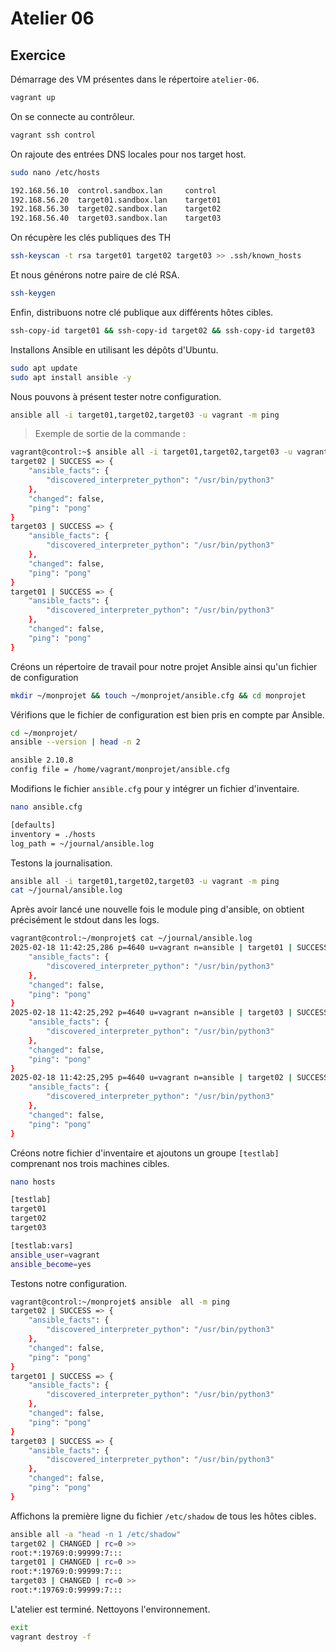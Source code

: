 # Atelier 06

## Exercice

Démarrage des VM présentes dans le répertoire `atelier-06`.

```sh
vagrant up
```

On se connecte au contrôleur.

```sh
vagrant ssh control
```

On rajoute des entrées DNS locales pour nos target host.

```sh
sudo nano /etc/hosts
```

```sh
192.168.56.10  control.sandbox.lan     control
192.168.56.20  target01.sandbox.lan    target01
192.168.56.30  target02.sandbox.lan    target02
192.168.56.40  target03.sandbox.lan    target03
```

On récupère les clés publiques des TH

```sh
ssh-keyscan -t rsa target01 target02 target03 >> .ssh/known_hosts
```

Et nous générons notre paire de clé RSA.

```sh
ssh-keygen
```

Enfin, distribuons notre clé publique aux différents hôtes cibles.

```sh
ssh-copy-id target01 && ssh-copy-id target02 && ssh-copy-id target03

```

Installons Ansible en utilisant les dépôts d'Ubuntu.

```sh
sudo apt update
sudo apt install ansible -y
```

Nous pouvons à présent tester notre configuration.

```sh
ansible all -i target01,target02,target03 -u vagrant -m ping
```

> Exemple de sortie de la commande :

```sh
vagrant@control:~$ ansible all -i target01,target02,target03 -u vagrant -m ping
target02 | SUCCESS => {
    "ansible_facts": {
        "discovered_interpreter_python": "/usr/bin/python3"
    },
    "changed": false,
    "ping": "pong"
}
target03 | SUCCESS => {
    "ansible_facts": {
        "discovered_interpreter_python": "/usr/bin/python3"
    },
    "changed": false,
    "ping": "pong"
}
target01 | SUCCESS => {
    "ansible_facts": {
        "discovered_interpreter_python": "/usr/bin/python3"
    },
    "changed": false,
    "ping": "pong"
}
```

Créons un répertoire de travail pour notre projet Ansible ainsi qu'un fichier de configuration

```sh
mkdir ~/monprojet && touch ~/monprojet/ansible.cfg && cd monprojet
```

Vérifions que le fichier de configuration est bien pris en compte par Ansible.

```sh
cd ~/monprojet/
ansible --version | head -n 2
```

```sh
ansible 2.10.8
config file = /home/vagrant/monprojet/ansible.cfg
```

Modifions le fichier `ansible.cfg` pour y intégrer un fichier d'inventaire.

```sh
nano ansible.cfg
```

```sh
[defaults]
inventory = ./hosts
log_path = ~/journal/ansible.log
```

Testons la journalisation.

```sh
ansible all -i target01,target02,target03 -u vagrant -m ping
cat ~/journal/ansible.log
```

Après avoir lancé une nouvelle fois le module ping d'ansible, on obtient précisément le stdout dans les logs.

```sh
vagrant@control:~/monprojet$ cat ~/journal/ansible.log 
2025-02-18 11:42:25,286 p=4640 u=vagrant n=ansible | target01 | SUCCESS => {
    "ansible_facts": {
        "discovered_interpreter_python": "/usr/bin/python3"
    },
    "changed": false,
    "ping": "pong"
}
2025-02-18 11:42:25,292 p=4640 u=vagrant n=ansible | target03 | SUCCESS => {
    "ansible_facts": {
        "discovered_interpreter_python": "/usr/bin/python3"
    },
    "changed": false,
    "ping": "pong"
}
2025-02-18 11:42:25,295 p=4640 u=vagrant n=ansible | target02 | SUCCESS => {
    "ansible_facts": {
        "discovered_interpreter_python": "/usr/bin/python3"
    },
    "changed": false,
    "ping": "pong"
}
```

Créons notre fichier d'inventaire et ajoutons un groupe `[testlab]` comprenant nos trois machines cibles.

```sh
nano hosts

[testlab]
target01
target02
target03

[testlab:vars]
ansible_user=vagrant
ansible_become=yes
```

Testons notre configuration.

```sh
vagrant@control:~/monprojet$ ansible  all -m ping
target02 | SUCCESS => {
    "ansible_facts": {
        "discovered_interpreter_python": "/usr/bin/python3"
    },
    "changed": false,
    "ping": "pong"
}
target01 | SUCCESS => {
    "ansible_facts": {
        "discovered_interpreter_python": "/usr/bin/python3"
    },
    "changed": false,
    "ping": "pong"
}
target03 | SUCCESS => {
    "ansible_facts": {
        "discovered_interpreter_python": "/usr/bin/python3"
    },
    "changed": false,
    "ping": "pong"
}
```

Affichons la première ligne du fichier `/etc/shadow` de tous les hôtes cibles.

```sh
ansible all -a "head -n 1 /etc/shadow"
target02 | CHANGED | rc=0 >>
root:*:19769:0:99999:7:::
target01 | CHANGED | rc=0 >>
root:*:19769:0:99999:7:::
target03 | CHANGED | rc=0 >>
root:*:19769:0:99999:7:::
```

L'atelier est terminé. Nettoyons l'environnement.

```sh
exit
vagrant destroy -f
```

